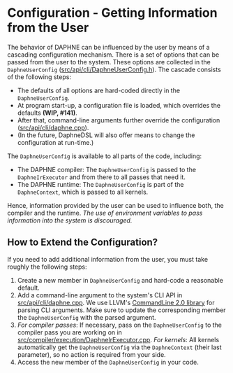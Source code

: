 <!--
Copyright 2021 The DAPHNE Consortium

Licensed under the Apache License, Version 2.0 (the "License");
you may not use this file except in compliance with the License.
You may obtain a copy of the License at

    http://www.apache.org/licenses/LICENSE-2.0

Unless required by applicable law or agreed to in writing, software
distributed under the License is distributed on an "AS IS" BASIS,
WITHOUT WARRANTIES OR CONDITIONS OF ANY KIND, either express or implied.
See the License for the specific language governing permissions and
limitations under the License.
-->

# Configuration - Getting Information from the User

The behavior of DAPHNE can be influenced by the user by means of a cascading configuration mechanism.
There is a set of options that can be passed from the user to the system.
These options are collected in the `DaphneUserConfig` ([src/api/cli/DaphneUserConfig.h](/src/api/cli/DaphneUserConfig.h)).
The cascade consists of the following steps:

- The defaults of all options are hard-coded directly in the `DaphneUserConfig`.
- At program start-up, a configuration file is loaded, which overrides the defaults **(WIP, #141)**.
- After that, command-line arguments further override the configuration ([src/api/cli/daphne.cpp](/src/api/cli/daphne.cpp)).
- (In the future, DaphneDSL will also offer means to change the configuration at run-time.)

The `DaphneUserConfig` is available to all parts of the code, including:

- The DAPHNE compiler: The `DaphneUserConfig` is passed to the `DaphneIrExecutor` and from there to all passes that need it.
- The DAPHNE runtime: The `DaphneUserConfig` is part of the `DaphneContext`, which is passed to all kernels.

Hence, information provided by the user can be used to influence both, the compiler and the runtime.
*The use of environment variables to pass information into the system is discouraged.*

## How to Extend the Configuration?

If you need to add additional information from the user, you must take roughly the following steps:

1. Create a new member in `DaphneUserConfig` and hard-code a reasonable default.
2. Add a command-line argument to the system's CLI API in [src/api/cli/daphne.cpp](/src/api/cli/daphne.cpp). We use LLVM's [CommandLine 2.0 library](https://llvm.org/docs/CommandLine.html) for parsing CLI arguments. Make sure to update the corresponding member the `DaphneUserConfig` with the parsed argument.
3. *For compiler passes*: If necessary, pass on the `DaphneUserConfig` to the compiler pass you are working on in [src/compiler/execution/DaphneIrExecutor.cpp](/src/compiler/execution/DaphneIrExecutor.cpp). *For kernels*: All kernels automatically get the `DaphneUserConfig` via the `DaphneContext` (their last parameter), so no action is required from your side.
4. Access the new member of the `DaphneUserConfig` in your code.
